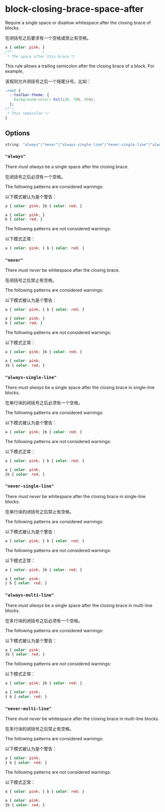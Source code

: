 # block-closing-brace-space-after

Require a single space or disallow whitespace after the closing brace of blocks.

在闭括号之后要求有一个空格或禁止有空格。

```css
a { color: pink; }
/**              ↑
 * The space after this brace */
```

This rule allows a trailing semicolon after the closing brace of a block. For example,

该规则允许闭括号之后一个拖尾分号。比如：

```css
:root {
  --toolbar-theme: {
    background-color: hsl(120, 70%, 95%);
  };
/* ↑
 * This semicolon */
}
```

## Options

```js
string: "always"|"never"|"always-single-line"|"never-single-line"|"always-multi-line"|"never-multi-line"
```

### `"always"`

There *must always* be a single space after the closing brace.

在闭括号之后必须有一个空格。

The following patterns are considered warnings:

以下模式被认为是个警告：

```css
a { color: pink; }b { color: red; }
```

```css
a { color: pink; }
b { color: red; }
```

The following patterns are *not* considered warnings:

以下模式正常：

```css
a { color: pink; } b { color: red; }
```

### `"never"`

There *must never* be whitespace after the closing brace.

在闭括号之后禁止有空格。

The following patterns are considered warnings:

以下模式被认为是个警告：

```css
a { color: pink; } b { color: red; }
```

```css
a { color: pink; }
b { color: red; }
```

The following patterns are *not* considered warnings:

以下模式正常：

```css
a { color: pink; }b { color: red; }
```

```css
a { color: pink;
}b { color: red; }
```

### `"always-single-line"`

There *must always* be a single space after the closing brace in single-line blocks.

在单行块的闭括号之后必须有一个空格。

The following patterns are considered warnings:

以下模式被认为是个警告：

```css
a { color: pink; }b { color: red; }
```

The following patterns are *not* considered warnings:

以下模式正常：

```css
a { color: pink; } b { color: red; }
```

```css
a { color: pink;
}b { color: red; }
```

### `"never-single-line"`

There *must never* be whitespace after the closing brace in single-line blocks.

在单行块的闭括号之后禁止有空格。

The following patterns are considered warnings:

以下模式被认为是个警告：

```css
a { color: pink; } b { color: red; }
```

The following patterns are *not* considered warnings:

以下模式正常：

```css
a { color: pink; }b { color: red; }
```

```css
a { color: pink;
} b { color: red; }
```

### `"always-multi-line"`

There *must always* be a single space after the closing brace in multi-line blocks.

在多行块的闭括号之后必须有一个空格。

The following patterns are considered warnings:

以下模式被认为是个警告：

```css
a { color: pink;
}b { color: red; }
```

The following patterns are *not* considered warnings:

以下模式正常：

```css
a { color: pink; }b { color: red; }
```

```css
a { color: pink;
} b { color: red; }
```

### `"never-multi-line"`

There *must never* be whitespace after the closing brace in multi-line blocks.

在多行块的闭括号之后禁止有空格。

The following patterns are considered warnings:

以下模式被认为是个警告：

```css
a { color: pink;
} b { color: red; }
```

The following patterns are *not* considered warnings:

以下模式正常：

```css
a { color: pink; } b { color: red; }
```

```css
a { color: pink;
}b { color: red; }
```
